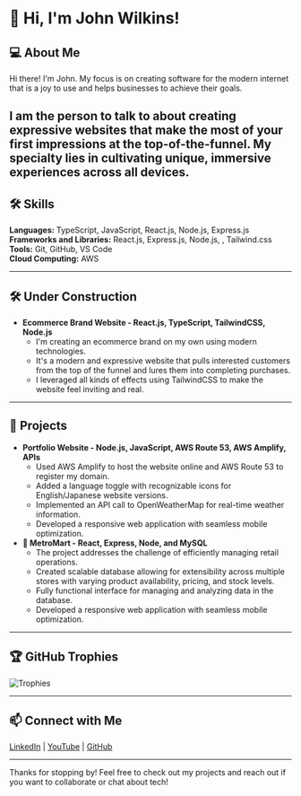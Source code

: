 # 👋 Hi, I'm John Wilkins!

## 💻 About Me
Hi there! I'm John.
My focus is on creating software for the modern internet that is a joy to use and helps businesses to achieve their goals. 

I am the person to talk to about creating expressive websites that make the most of your first impressions at the top-of-the-funnel. 
My specialty lies in cultivating unique, immersive experiences across all devices.
---

## 🛠️ Skills
**Languages:** TypeScript, JavaScript, React.js, Node.js, Express.js
**Frameworks and Libraries:** React.js, Express.js, Node.js, , Tailwind.css
**Tools:** Git, GitHub, VS Code  
**Cloud Computing:** AWS

---

## 🛠️ Under Construction

- **Ecommerce Brand Website - React.js, TypeScript, TailwindCSS, Node.js**     
  - I'm creating an ecommerce brand on my own using modern technologies.
  - It's a modern and expressive website that pulls interested customers from the top of the funnel and lures them into completing purchases.
  - I leveraged all kinds of effects using TailwindCSS to make the website feel inviting and real. 

---
## 🚀 Projects


- **Portfolio Website - Node.js, JavaScript, AWS Route 53, AWS Amplify, APIs**  
  - Used AWS Amplify to host the website online and AWS Route 53 to register my domain.  
  - Added a language toggle with recognizable icons for English/Japanese website versions.  
  - Implemented an API call to OpenWeatherMap for real-time weather information.  
  - Developed a responsive web application with seamless mobile optimization.
- **🏪 MetroMart - React, Express, Node, and MySQL**
  - The project addresses the challenge of efficiently managing retail operations.
  - Created scalable database allowing for extensibility across multiple stores with varying product availability, pricing, and stock levels.
  - Fully functional interface for managing and analyzing data in the database. 
  - Developed a responsive web application with seamless mobile optimization.

---

## 🏆 GitHub Trophies
![Trophies](https://github-profile-trophy.vercel.app/?username=wilkinsjohnstanley&theme=radical)

---

## 📫 Connect with Me
[LinkedIn](https://www.linkedin.com/in/wilkinsjohnstanley) | [YouTube](https://youtube.com/@John-Wilkins) | [GitHub](https://github.com/wilkinsjohnstanley)

---

Thanks for stopping by! Feel free to check out my projects and reach out if you want to collaborate or chat about tech!

